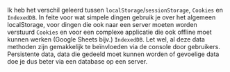 Ik heb het verschil geleerd tussen `localStorage`/`sessionStorage`, `Cookies` en `IndexedDB`. In feite voor wat simpele dingen gebruik je over het algemeen localStorage, voor dingen die ook naar een server moeten worden verstuurd `Cookies` en voor een complexe applicatie die ook offline moet kunnen werken (Google Sheets bijv.) `IndexedDB`. Let wel, al deze data methoden zijn gemakkelijk te beïnvloeden via de console door gebruikers. Persistente data, data die gedeeld moet kunnen worden of gevoelige data doe je dus beter via een database op een server.